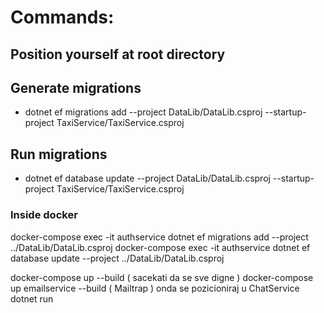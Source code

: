 # Commands:

## Position yourself at root directory

## Generate migrations

- dotnet ef migrations add <MigrationName> --project DataLib/DataLib.csproj --startup-project TaxiService/TaxiService.csproj

## Run migrations

- dotnet ef database update --project DataLib/DataLib.csproj --startup-project TaxiService/TaxiService.csproj

### Inside docker
docker-compose exec -it authservice dotnet ef migrations add <MigrationName> --project ../DataLib/DataLib.csproj
docker-compose exec -it authservice dotnet ef database update --project ../DataLib/DataLib.csproj

docker-compose up --build ( sacekati da se sve digne ) 
docker-compose up emailservice --build      ( Mailtrap )
onda se pozicioniraj u ChatService dotnet run